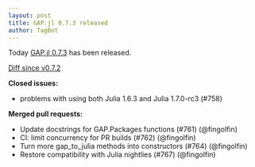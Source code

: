 ```yaml
---
layout: post
title: GAP.jl 0.7.3 released
author: TagBot
---
```


Today [GAP.jl 0.7.3](https://github.com/oscar-system/GAP.jl/releases/tag/v0.7.3) has
been released.

[Diff since v0.7.2](https://github.com/oscar-system/GAP.jl/compare/v0.7.2...v0.7.3)


**Closed issues:**
- problems with using both Julia 1.6.3 and Julia 1.7.0-rc3 (#758)

**Merged pull requests:**
- Update docstrings for GAP.Packages functions (#761) (@fingolfin)
- CI: limit concurrency for PR builds (#762) (@fingolfin)
- Turn more gap_to_julia methods into constructors (#764) (@fingolfin)
- Restore compatibility with Julia nightlies (#767) (@fingolfin)
